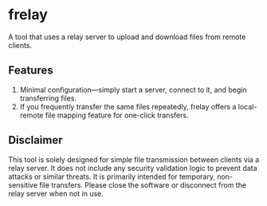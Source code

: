 # frelay

A tool that uses a relay server to upload and download files from remote clients.

## Features

1. Minimal configuration—simply start a server, connect to it, and begin transferring files.
2. If you frequently transfer the same files repeatedly, frelay offers a local-remote file mapping feature for one-click transfers.

## Disclaimer
This tool is solely designed for simple file transmission between clients via a relay server. It does not include any security validation logic to prevent data attacks or similar threats. It is primarily intended for temporary, non-sensitive file transfers. Please close the software or disconnect from the relay server when not in use.
